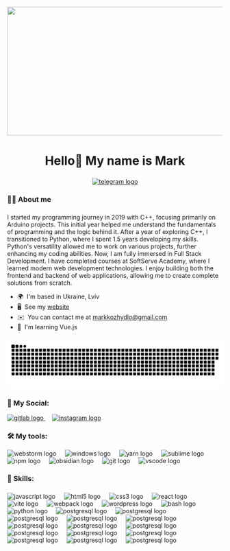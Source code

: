 <br clear="both">

<div align="center">
  <img height="300" width="600" src="https://user-images.githubusercontent.com/74038190/225813708-98b745f2-7d22-48cf-9150-083f1b00d6c9.gif"  />
</div>

###

<h1 align="center">Hello👋 My name is Mark</h1>

###

<div align="center">
  <a href="https://t.me/Kozhydlom" target="_blank">
    <img src="https://img.shields.io/static/v1?message=Telegram&logo=telegram&label=&color=2CA5E0&logoColor=white&labelColor=&style=for-the-badge" height="25" alt="telegram logo"  />
  </a>
</div>


###

<h3 align="left">👩‍💻  About me</h3>

###

I started my programming journey in 2019 with C++, focusing primarily on Arduino projects. This initial year helped me understand the fundamentals of programming and the logic behind it. After a year of exploring C++, I transitioned to Python, where I spent 1.5 years developing my skills. Python's versatility allowed me to work on various projects, further enhancing my coding abilities. Now, I am fully immersed in Full Stack Development. I have completed courses at SoftServe Academy, where I learned modern web development technologies. I enjoy building both the frontend and backend of web applications, allowing me to create complete solutions from scratch.

* 🌍  I'm based in Ukraine, Lviv
* 🖥️  See my  [website](https://kozhydlo.vercel.app/)
* ✉️  You can contact me at [markkozhydlo@gmail.com](mailto:markkozhydlo@gmail.com)
* 🧠  I'm learning Vue.js

###

<p align="center">
 <img width="600" src="assets/github-snake.svg" alt="snake"/>
</p>

###

<h3 align="left">📱  My Social:</h3>

<div align="left">
  <a href="https://gitlab.com/kozhydlomark2010">
   <img src="https://skillicons.dev/icons?i=gitlab" height="40" alt="gitlab logo"  />
  </a>
    <img width="12" />
  <a href="https://www.instagram.com/kozhydlomark/">
   <img src="https://skillicons.dev/icons?i=instagram" height="40" alt="instagram logo"  />
  </a>
 
</div>

###

<h3 align="left">🛠  My tools:</h3>

<div align="left">
   <img src="https://skillicons.dev/icons?i=webstorm" height="40" alt="webstorm logo"  />
    <img width="12" />
   <img src="https://skillicons.dev/icons?i=windows" height="40" alt="windows logo"  />
    <img width="12" />
   <img src="https://skillicons.dev/icons?i=yarn" height="40" alt="yarn logo"  />
    <img width="12" />
   <img src="https://skillicons.dev/icons?i=sublime" height="40" alt="sublime logo"  />
   <img width="12" />
   <img src="https://skillicons.dev/icons?i=npm" height="40" alt="npm logo"  />
   <img width="12" />
   <img src="https://skillicons.dev/icons?i=obsidian" height="40" alt="obsidian logo"  />
   <img width="12" />
   <img src="https://skillicons.dev/icons?i=git" height="40" alt="git logo"  />
    <img width="12" />
   <img src="https://skillicons.dev/icons?i=vscode" height="40" alt="vscode logo"  />


 
</div>


###

<h3 align="left">🧠  Skills:</h3>

###

<div align="left">
  <img src="https://cdn.jsdelivr.net/gh/devicons/devicon/icons/javascript/javascript-original.svg" height="40" alt="javascript logo"  />
  <img width="12" />
  <img src="https://cdn.jsdelivr.net/gh/devicons/devicon/icons/html5/html5-original.svg" height="40" alt="html5 logo"  />
  <img width="12" />
  <img src="https://cdn.jsdelivr.net/gh/devicons/devicon/icons/css3/css3-original.svg" height="40" alt="css3 logo"  />
  <img width="12" />
  <img src="https://cdn.jsdelivr.net/gh/devicons/devicon/icons/react/react-original.svg" height="40" alt="react logo"  />
  <img width="12" />
  <img src="https://skillicons.dev/icons?i=vite" height="40" alt="vite logo"  />
  <img width="12" />
  <img src="https://cdn.simpleicons.org/webpack/8DD6F9" height="40" alt="webpack logo"  />
  <img width="12" />
  <img src="https://skillicons.dev/icons?i=wordpress" height="40" alt="wordpress logo"  />
  <img width="12" />
  <img src="https://cdn.simpleicons.org/gnubash/4EAA25" height="40" alt="bash logo"  />
  <img width="12" />
  <img src="https://skillicons.dev/icons?i=py" height="40" alt="python logo"  />
  <img width="12" />
  <img src="https://skillicons.dev/icons?i=arduino" height="40" alt="postgresql logo"  />
  <img width="12" />
  <img src="https://skillicons.dev/icons?i=cpp" height="40" alt="postgresql logo"  />
<img width="12" />
  <img src="https://skillicons.dev/icons?i=git" height="40" alt="postgresql logo"  />
<img width="12" />
  <img src="https://skillicons.dev/icons?i=css" height="40" alt="postgresql logo"  />
<img width="12" />
  <img src="https://skillicons.dev/icons?i=tensorflow" height="40" alt="postgresql logo"  />
<img width="12" />
  <img src="https://skillicons.dev/icons?i=nodejs" height="40" alt="postgresql logo"  />
<img width="12" />
  <img src="https://skillicons.dev/icons?i=mongodb" height="40" alt="postgresql logo"  />
<img width="12" />
  <img src="https://skillicons.dev/icons?i=sass" height="40" alt="postgresql logo"  />
<img width="12" />
  <img src="https://skillicons.dev/icons?i=tailwind" height="40" alt="postgresql logo"  />
<img width="12" />
  <img src="https://skillicons.dev/icons?i=ts" height="40" alt="postgresql logo"  />
<img width="12" />
  <img src="https://skillicons.dev/icons?i=express" height="40" alt="postgresql logo"  />
<img width="12" />
  <img src="https://skillicons.dev/icons?i=bootstrap" height="40" alt="postgresql logo"  />
<img width="12" />
  <img src="https://skillicons.dev/icons?i=redux" height="40" alt="postgresql logo"  />
<img width="12" />
  <img src="https://skillicons.dev/icons?i=materialui" height="40" alt="postgresql logo"  />


</div>

###

